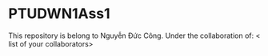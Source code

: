 # PTUDWN1Ass1
This repository is belong to Nguyễn Đức Công.
Under the collaboration of: 
< list of your collaborators>
